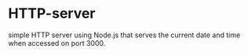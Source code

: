 # HTTP-server
simple HTTP server using Node.js that serves the current date and time when accessed on port 3000.
